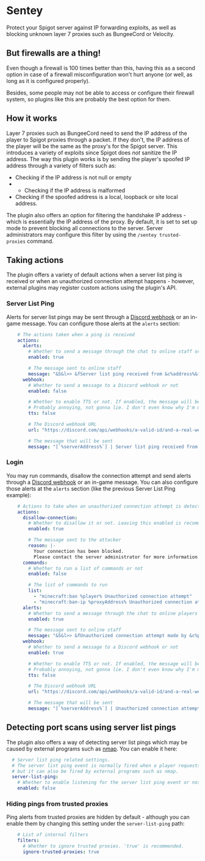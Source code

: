 # Sentey
Protect your Spigot server against IP forwarding exploits, as well as blocking unknown layer 7 proxies such as BungeeCord or Velocity.

## But firewalls are a thing!
Even though a firewall is 100 times better than this, having this as a second option in case of a firewall misconfiguration won't hurt anyone (or well, as long as it is configured properly).

Besides, some people may not be able to access or configure their firewall system, so plugins like this are probably the best option for them.

## How it works
Layer 7 proxies such as BungeeCord need to send the IP address of the player to Spigot proxies through a packet. If they don't, the IP address of the player will be the same as the proxy's for the Spigot server. This introduces a variety of exploits since Spigot does *not* sanitize the IP address. The way this plugin works is by sending the player's spoofed IP address through a variety of filters such as:

- Checking if the IP address is not null or empty
- - Checking if the IP address is malformed
- Checking if the spoofed address is a local, loopback or site local address.

The plugin also offers an option for filtering the handshake IP address - which is essentially the IP address of the proxy. By default, it is set to set up mode to prevent blocking all connections to the server. Server administrators may configure this filter by using the `/sentey trusted-proxies` command.

## Taking actions
The plugin offers a variety of default actions when a server list ping is received or when an unauthorized connection attempt happens - however, external plugins may register custom actions using the plugin's API.

### Server List Ping
Alerts for server list pings may be sent through a [Discord webhook](https://discord.com) or an in-game message. You can configure those alerts at the `alerts` section:
```yaml
    # The actions taken when a ping is received
    actions:
      alerts:
        # Whether to send a message through the chat to online staff or not
        enabled: true

        # The message sent to online staff
        message: "&5&l>> &fServer list ping received from &c%address%&f, is the firewall properly configured?"
      webhook:
        # Whether to send a message to a Discord webhook or not
        enabled: false

        # Whether to enable TTS or not. If enabled, the message will be read aloud.
        # Probably annoying, not gonna lie. I don't even know why I'm making this an option.
        tts: false

        # The Discord webhook URL
        url: "https://discord.com/api/webhooks/a-valid-id/and-a-real-webhook-token"

        # The message that will be sent
        message: "[`%serverAddress%`] | Server list ping received from `%address%`"
```

### Login
You may run commands, disallow the connection attempt and send alerts through a [Discord webhook](https://discord.com) or an in-game message. You can also configure those alerts at the `alerts` section (like the previous Server List Ping example):
```yaml
    # Actions to take when an unauthorized connection attempt is detected.
    actions:
      disallow-connection:
        # Whether to disallow it or not. Leaving this enabled is recommended.
        enabled: true

        # The message sent to the attacker
        reason: |-
          Your connection has been blocked.
          Please contact the server administrator for more information.
      commands:
        # Whether to run a list of commands or not
        enabled: false

        # The list of commands to run
        list:
          - "minecraft:ban %player% Unauthorized connection attempt"
          - "minecraft:ban-ip %proxyAddress% Unauthorized connection attempt"
      alerts:
        # Whether to send a message through the chat to online players or not
        enabled: true

        # The message sent to online staff
        message: "&5&l>> &fUnauthorized connection attempt made by &c%player%&f. Handshake made from &c%proxyAddress% &7(%detectionType%)"
      webhook:
        # Whether to send a message to a Discord webhook or not
        enabled: true

        # Whether to enable TTS or not. If enabled, the message will be read aloud.
        # Probably annoying, not gonna lie. I don't even know why I'm making this an option.
        tts: false

        # The Discord webhook URL
        url: "https://discord.com/api/webhooks/a-valid-id/and-a-real-webhook-token"

        # The message that will be sent
        message: "[`%serverAddress%`] | Unauthorized connection attempt from `%player%` (UUID: `%uuid%`; real IP address: `%proxyAddress%`; 'spoofed' IP address: `%address%`; detection type: `%detectionType%`)"
```

## Detecting port scans using server list pings
The plugin also offers a way of detecting server list pings which may be caused by external programs such as [nmap](https://nmap.org/). You can enable it here:
```yaml
  # Server list ping related settings.
  # The server list ping event is normally fired when a player requests the MOTD of the server,
  # but it can also be fired by external programs such as nmap.
  server-list-ping:
    # Whether to enable listening for the server list ping event or not
    enabled: false
```

### Hiding pings from trusted proxies
Ping alerts from trusted proxies are hidden by default - although you can enable them by changing this setting under the `server-list-ping` path:
```yaml
    # List of internal filters
    filters:
      # Whether to ignore trusted proxies. 'true' is recommended.
      ignore-trusted-proxies: true
```

